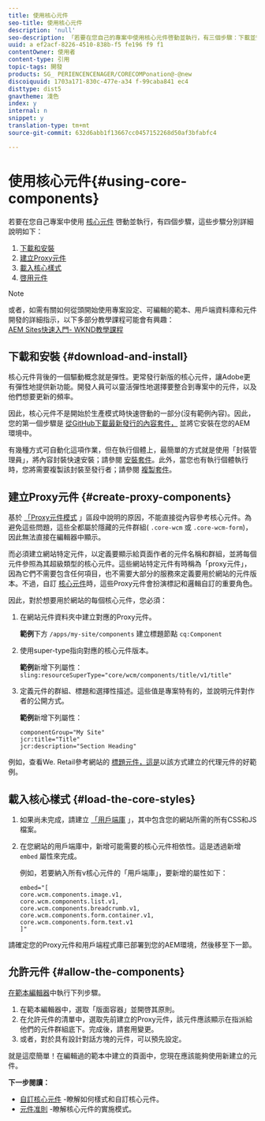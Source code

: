 ```yaml
---
title: 使用核心元件
seo-title: 使用核心元件
description: 'null'
seo-description: 「若要在您自己的專案中使用核心元件啓動並執行，有三個步驟：下載並安裝、建立Proxy元件、載入核心樣式，並允許元件上的元件」。
uuid: a ef2acf-8226-4510-838b-f5 fe196 f9 f1
contentOwner: 使用者
content-type: 引用
topic-tags: 開發
products: SG_ PERIENCENCENAGER/CORECOMPonation@-@new
discoiquuid: 1703a171-830c-477e-a34 f-99caba841 ec4
disttype: dist5
gnavtheme: 淺色
index: y
internal: n
snippet: y
translation-type: tm+mt
source-git-commit: 632d6abb1f13667cc0457152268d50af3bfabfc4

---
```



# 使用核心元件{#using-core-components}

若要在您自己專案中使用 [核心元件](developing.md) 啓動並執行，有四個步驟，這些步驟分別詳細說明如下：

1. [下載和安裝](#download-and-install)
1. [建立Proxy元件](#create-proxy-components)
1. [載入核心樣式](#load-the-core-styles)
1. [啓用元件](#allow-the-components)

>[!NOTE]
>
>或者，如需有關如何從頭開始使用專案設定、可編輯的範本、用戶端資料庫和元件開發的詳細指示，以下多部分教學課程可能會有興趣：\
>[AEM Sites快速入門- WKND教學課程](wknd-tutorial.md)

## 下載和安裝 {#download-and-install}

核心元件背後的一個驅動概念就是彈性。更常發行新版的核心元件，讓Adobe更有彈性地提供新功能。開發人員可以靈活彈性地選擇要整合到專案中的元件，以及他們想要更新的頻率。

因此，核心元件不是開始於生產模式時快速啓動的一部分(沒有範例內容)。因此，您的第一個步驟是 [從GitHub下載最新發行的內容套件，](https://github.com/adobe/aem-core-wcm-components/releases/latest) 並將它安裝在您的AEM環境中。

有幾種方式可自動化這項作業，但在執行個體上，最簡單的方式就是使用「封裝管理員」，將內容封裝快速安裝；請參閱 [安裝套件](https://helpx.adobe.com/experience-manager/6-5/sites/administering/using/package-manager.html)。此外，當您也有執行個體執行時，您將需要複製該封裝至發行者；請參閱 [複製套件](https://helpx.adobe.com/experience-manager/6-5/sites/administering/using/package-manager.html)。

<!-- 

Comment Type: annotation
Last Modified By: ims-author-CE1E2CE451D1F0680A490D45@AdobeID
Last Modified Date: 2017-04-17T16:42:59.142-0400

Should we be promoting embedding the core-component package as an artifact in a customer application, reasoning as follows: 1) a customer application is required to leverage core components (at a minimum, proxy components must be defined) 2) a customer application must be updated to leverage new versions of core components (since it requires adjusting the sling:resourceSuperType to point at the new version of the component) It seems the only time theres an advantage to installing a release directly is if a bug-fix (non version-changing) release of core-components is cut, and it doesnt coincide with an application deployment. WDYT? For example, recommend doing this for ACS Commons which has a similar use-case (https://adobe-consulting-services.github.io/acs-aem-commons/pages/maven.html) We can of course keep the instructions for manually deploying, since some will want to do this, or the bug-fix use-case will appear.

 -->

## 建立Proxy元件 {#create-proxy-components}

基於 [「Proxy元件模式](guidelines.md#proxy-component-pattern) 」區段中說明的原因，不能直接從內容參考核心元件。為避免這些問題，這些全都屬於隱藏的元件群組( `.core-wcm` 或 `.core-wcm-form`)，因此無法直接在編輯器中顯示。

而必須建立網站特定元件，以定義要顯示給頁面作者的元件名稱和群組，並將每個元件參照為其超級類型的核心元件。這些網站特定元件有時稱為「proxy元件」，因為它們不需要包含任何項目，也不需要大部分的服務來定義要用於網站的元件版本。不過，自訂 [核心元件](customizing.md)時，這些Proxy元件會扮演標記和邏輯自訂的重要角色。

因此，對於想要用於網站的每個核心元件，您必須：

1. 在網站元件資料夾中建立對應的Proxy元件。

   **範例**下方 `/apps/my-site/components` 建立標題節點 `cq:Component`

1. 使用super-type指向對應的核心元件版本。

   **範例**新增下列屬性：\
   `sling:resourceSuperType="core/wcm/components/title/v1/title"`

1. 定義元件的群組、標題和選擇性描述。這些值是專案特有的，並說明元件對作者的公開方式。

   **範例**新增下列屬性：

   ```shell
   componentGroup="My Site"
   jcr:title="Title"  
   jcr:description="Section Heading"
   ```

例如，查看We. Retail參考網站的 [標題元件，這是](https://github.com/Adobe-Marketing-Cloud/aem-sample-we-retail/blob/master/ui.apps/src/main/content/jcr_root/apps/weretail/components/content/title/.content.xml)以該方式建立的代理元件的好範例。

## 載入核心樣式 {#load-the-core-styles}

<!-- 

Comment Type: annotation
Last Modified By: ims-author-CE1E2CE451D1F0680A490D45@AdobeID
Last Modified Date: 2017-04-17T16:57:16.414-0400

Styles is odd in that most Core Components do not have CSS; very few even have structural CSS (breadcrumbs, list) It may be more apt to title this section: Load the Core JavaScript and CSS or Load the Core Client Libraries ?

 -->

<!-- 

Comment Type: annotation
Last Modified By: ims-author-CE1E2CE451D1F0680A490D45@AdobeID
Last Modified Date: 2017-04-17T17:41:37.115-0400

This section seems to cover the "sites" clientlibs for core components; Do we need a section for ensuring the editor clientlibs are loaded in the Page Editor? Pending: https://github.com/Adobe-Marketing-Cloud/aem-core-wcm-components/issues/15

 -->

<!-- 

Comment Type: annotation
Last Modified By: cotescu
Last Modified Date: 2018-03-09T10:45:52.812-0500

Load the Core Client Libraries sounds way better

 -->

1. 如果尚未完成，請建立 [「用戶端庫](https://helpx.adobe.com/experience-manager/6-5/sites/developing/using/clientlibs.html) 」，其中包含您的網站所需的所有CSS和JS檔案。
1. 在您網站的用戶端庫中，新增可能需要的核心元件相依性。這是透過新增 `embed` 屬性來完成。

   例如，若要納入所有v核心元件的「用戶端庫」，要新增的屬性如下：

   ```shell
   embed="[  
   core.wcm.components.image.v1,  
   core.wcm.components.list.v1,  
   core.wcm.components.breadcrumb.v1,  
   core.wcm.components.form.container.v1,  
   core.wcm.components.form.text.v1  
   ]"
   ```

請確定您的Proxy元件和用戶端程式庫已部署到您的AEM環境，然後移至下一節。

## 允許元件 {#allow-the-components}

[在範本編輯器](https://helpx.adobe.com/experience-manager/6-5/sites/authoring/using/templates.html)中執行下列步驟。

1. 在範本編輯器中，選取「版面容器」並開啓其原則。
1. 在允許元件的清單中，選取先前建立的Proxy元件，該元件應該顯示在指派給他們的元件群組底下。完成後，請套用變更。
1. 或者，對於具有設計對話方塊的元件，可以預先設定。

就是這麼簡單！在編輯過的範本中建立的頁面中，您現在應該能夠使用新建立的元件。

**下一步閱讀：**

* [自訂核心元件](customizing.md) -瞭解如何樣式和自訂核心元件。
* [元件准則](guidelines.md) -瞭解核心元件的實施模式。
